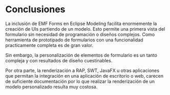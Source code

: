 # Conclusiones

La inclusión de EMF Forms en Eclipse Modeling facilita enormemente la creación de UIs partiendo de un modelo. Esto permite una primera vista del formulario sin necesidad de programación o diseños complejos. Como herramienta de prototipado de formularios con una funcionalidad practicamente completa es de gran valor. 

Sin embargo, la personalización de elementos de formulario es un tanto compleja y con resultados de diseño cuestinables.

Por otra parte, la renderización a RAP, SWT, JavaFX u otras aplicaciones que permitan la integración en una aplicación de escritorio o web, carecen de suficiente documentación por lo que realizar la renderización de un modelo personalizado resulta muy costosa.

